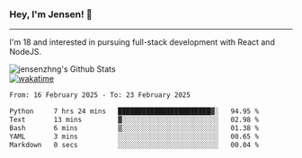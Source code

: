 ### Hey, I'm Jensen! 👋

---

I'm 18 and interested in pursuing full-stack development with React and NodeJS.

![jensenzhng's Github Stats](https://github-readme-stats.vercel.app/api?username=jensenzhng&theme=dark&show_icons=true&count_private=true)
<br />
[![wakatime](https://wakatime.com/badge/user/cbfc263d-3611-4e36-8278-8fad45fe3f62.svg)](https://wakatime.com/@cbfc263d-3611-4e36-8278-8fad45fe3f62)

<!--START_SECTION:waka-->

```txt
From: 16 February 2025 - To: 23 February 2025

Python     7 hrs 24 mins   ███████████████████████▓░   94.95 %
Text       13 mins         ▓░░░░░░░░░░░░░░░░░░░░░░░░   02.98 %
Bash       6 mins          ▒░░░░░░░░░░░░░░░░░░░░░░░░   01.38 %
YAML       3 mins          ░░░░░░░░░░░░░░░░░░░░░░░░░   00.65 %
Markdown   0 secs          ░░░░░░░░░░░░░░░░░░░░░░░░░   00.04 %
```

<!--END_SECTION:waka-->
